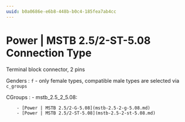 ```yaml
---
uuid: b0a0686e-e6b8-448b-b0c4-185fea7ab4cc
---
```

# Power | MSTB 2.5/2-ST-5.08 Connection Type

Terminal block connector, 2 pins

Genders
: `f` - only female types, compatible male types are selected via `c_groups`

CGroups
:   - mstb_2.5_2_5.08:

        - [Power | MSTB 2.5/2-G-5.08](mstb-2.5-2-g-5.08.md)
        - [Power | MSTB 2.5/2-ST-5.08](mstb-2.5-2-st-5.08.md)
